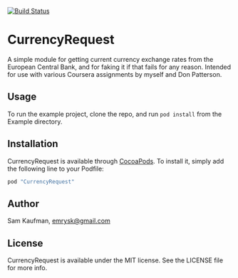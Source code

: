 [![Build Status](https://travis-ci.org/samkaufman/CurrencyRequest.svg)](https://travis-ci.org/samkaufman/CurrencyRequest)

# CurrencyRequest

A simple module for getting current currency exchange rates from the European
Central Bank, and for faking it if that fails for any reason. Intended for use
with various Coursera assignments by myself and Don Patterson.

## Usage

To run the example project, clone the repo, and run `pod install` from the
Example directory.

## Installation

CurrencyRequest is available through [CocoaPods](http://cocoapods.org). To install
it, simply add the following line to your Podfile:

```ruby
pod "CurrencyRequest"
```

## Author

Sam Kaufman, emrysk@gmail.com

## License

CurrencyRequest is available under the MIT license. See the LICENSE file for
more info.
